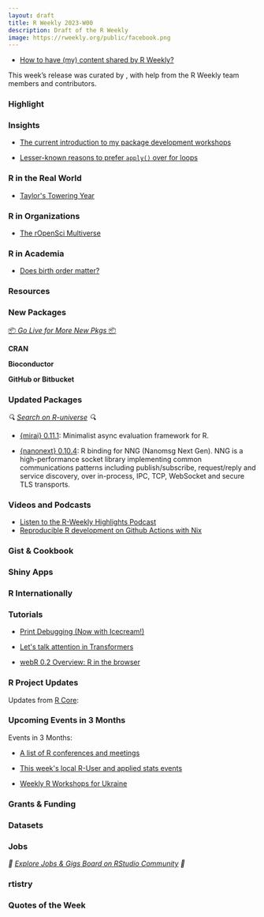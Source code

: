 ```yaml
---
layout: draft
title: R Weekly 2023-W00
description: Draft of the R Weekly
image: https://rweekly.org/public/facebook.png
---
```



+ [How to have (my) content shared by R Weekly?](https://github.com/rweekly/rweekly.org#how-to-have-my-content-shared-by-r-weekly)

This week’s release was curated by [](), with help from the R Weekly team members and contributors.



### Highlight



### Insights

+ [The current introduction to my package development workshops](https://masalmon.eu/2023/11/09/r-package-development-teaching-intro/)

+ [Lesser-known reasons to prefer `apply()` over for loops](https://epiverse-trace.github.io/posts/for-vs-apply/)

### R in the Real World

+ [Taylor's Towering Year](https://colorado.posit.co/rsc/tay-swift-tour/)

### R in Organizations

+ [The rOpenSci Multiverse](https://ropensci.org/blog/2023/11/06/r-universe-stars-finale/)

### R in Academia

* [Does birth order matter?](https://wyclif.substack.com/p/does-birth-order-matter)

### Resources



### New Packages

<p class="added-hostname"><a href="https://rweekly.org/live" target="_blank" class="externalLink">📦 <i>Go Live for More New Pkgs</i> 📦</a></p>


**CRAN**



**Bioconductor**



**GitHub or Bitbucket**



### Updated Packages

<i>🔍 [Search on R-universe](https://r-universe.dev/search/) 🔍</i>

+ [{mirai} 0.11.1](https://cran.r-project.org/package=mirai): Minimalist async evaluation framework for R.

+ [{nanonext} 0.10.4](https://cran.r-project.org/package=nanonext): R binding for NNG (Nanomsg Next Gen). NNG is a high-performance socket library implementing common communications patterns including publish/subscribe, request/reply and service discovery, over in-process, IPC, TCP, WebSocket and secure TLS transports.

### Videos and Podcasts

+ [Listen to the R-Weekly Highlights Podcast](https://rweekly.fireside.fm/)
+ [Reproducible R development on Github Actions with Nix](https://www.youtube.com/watch?v=VXB4e11lHtw)


### Gist & Cookbook



### Shiny Apps



### R Internationally



### Tutorials

+ [Print Debugging (Now with Icecream!)](https://jcarroll.com.au/2023/11/07/print-debugging-now-with-icecream/)
+ [Let's talk attention in Transformers](https://rpubs.com/eR_ic/attention)

+ [webR 0.2 Overview: R in the browser](https://www.youtube.com/watch?v=Mpq9a6yMl_w)

<!--<div class="post-more-begin></div><div class="post-more-end"></div>-->

### R Project Updates

Updates from [R Core](http://developer.r-project.org/blosxom.cgi/R-devel/NEWS):


### Upcoming Events in 3 Months

Events in 3 Months:


+ [A list of R conferences and meetings](https://jumpingrivers.github.io/meetingsR/events.html)

+ [This week's local R-User and applied stats events](https://community.rstudio.com/c/irl)

+ [Weekly R Workshops for Ukraine](https://sites.google.com/view/dariia-mykhailyshyna/main/r-workshops-for-ukraine)

### Grants & Funding


### Datasets


### Jobs

<i>💼 [Explore Jobs & Gigs Board on RStudio Community](https://community.rstudio.com/c/jobs/) 💼</i>

### rtistry


### Quotes of the Week

